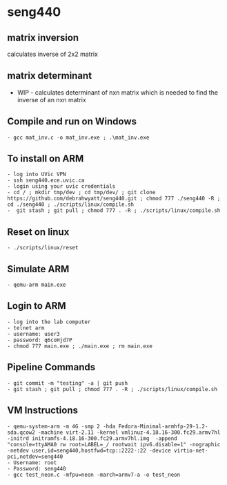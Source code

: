 # seng440


## matrix inversion
calculates inverse of 2x2 matrix 

## matrix determinant
 - WIP - 
 calculates determinant of nxn matrix which is needed to find the inverse of an nxn matrix

## Compile and run on Windows
    - gcc mat_inv.c -o mat_inv.exe ; .\mat_inv.exe

## To install on ARM
    - log into UVic VPN
    - ssh seng440.ece.uvic.ca
    - login using your uvic credentials
    - cd / ; mkdir tmp/dev ; cd tmp/dev/ ; git clone https://github.com/debrahwyatt/seng440.git ; chmod 777 ./seng440 -R ; cd ./seng440 ; ./scripts/linux/compile.sh
    -  git stash ; git pull ; chmod 777 . -R ; ./scripts/linux/compile.sh

## Reset on linux
    - ./scripts/linux/reset

## Simulate ARM
    - qemu-arm main.exe

## Login to ARM
    - log into the lab computer
    - telnet arm
    - username: user3
    - password: q6coHjd7P
    - chmod 777 main.exe ; ./main.exe ; rm main.exe

## Pipeline Commands
    - git commit -m "testing" -a | git push
    - git stash ; git pull ; chmod 777 . -R ; ./scripts/linux/compile.sh


## VM Instructions
    - qemu-system-arm -m 4G -smp 2 -hda Fedora-Minimal-armhfp-29-1.2-sda.qcow2 -machine virt-2.11 -kernel vmlinuz-4.18.16-300.fc29.armv7hl -initrd initramfs-4.18.16-300.fc29.armv7hl.img  -append "console=ttyAMA0 rw root=LABEL=_/ rootwait ipv6.disable=1" -nographic -netdev user,id=seng440,hostfwd=tcp::2222-:22 -device virtio-net-pci,netdev=seng440
    - Username: root
    - Password: seng440
    - gcc test_neon.c -mfpu=neon -march=armv7-a -o test_neon